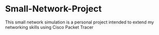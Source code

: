 # Small-Network-Project
This small network simulation is a personal project intended to extend my networking skills using Cisco Packet Tracer
